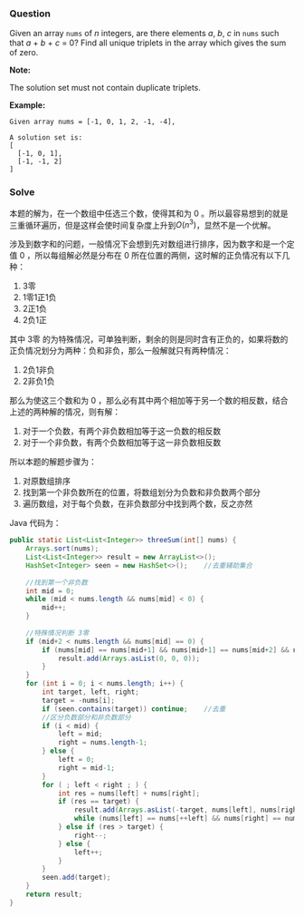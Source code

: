 ### Question

Given an array `nums` of *n* integers, are there elements *a*, *b*, *c* in `nums` such that *a* + *b* + *c* = 0? Find all unique triplets in the array which gives the sum of zero.

**Note:**

The solution set must not contain duplicate triplets.

**Example:**

```
Given array nums = [-1, 0, 1, 2, -1, -4],

A solution set is:
[
  [-1, 0, 1],
  [-1, -1, 2]
]
```

### Solve

本题的解为，在一个数组中任选三个数，使得其和为 0 。所以最容易想到的就是三重循环遍历，但是这样会使时间复杂度上升到$O(n^3)$，显然不是一个优解。

涉及到数字和的问题，一般情况下会想到先对数组进行排序，因为数字和是一个定值 0 ，所以每组解必然是分布在 0 所在位置的两侧，这时解的正负情况有以下几种：

1.  3零
2.  1零1正1负
3.  2正1负
4.  2负1正

其中 3零 的为特殊情况，可单独判断，剩余的则是同时含有正负的，如果将数的正负情况划分为两种：负和非负，那么一般解就只有两种情况：

1.  2负1非负
2.  2非负1负

那么为使这三个数和为 0 ，那么必有其中两个相加等于另一个数的相反数，结合上述的两种解的情况，则有解：

1.  对于一个负数，有两个非负数相加等于这一负数的相反数
2.  对于一个非负数，有两个负数相加等于这一非负数相反数

所以本题的解题步骤为：

1.  对原数组排序
2.  找到第一个非负数所在的位置，将数组划分为负数和非负数两个部分
3.  遍历数组，对于每个负数，在非负数部分中找到两个数，反之亦然

Java 代码为：

```java
public static List<List<Integer>> threeSum(int[] nums) {
    Arrays.sort(nums);
    List<List<Integer>> result = new ArrayList<>();
    HashSet<Integer> seen = new HashSet<>();    //去重辅助集合
    
    //找到第一个非负数
    int mid = 0;
    while (mid < nums.length && nums[mid] < 0) {
        mid++;
    }
    
    //特殊情况判断 3零
    if (mid+2 < nums.length && nums[mid] == 0) {
        if (nums[mid] == nums[mid+1] && nums[mid+1] == nums[mid+2] && nums[mid+2] == 0) {
            result.add(Arrays.asList(0, 0, 0));
        }
    }
    for (int i = 0; i < nums.length; i++) {
        int target, left, right;
        target = -nums[i];
        if (seen.contains(target)) continue;    //去重
        //区分负数部分和非负数部分
        if (i < mid) {
            left = mid;
            right = nums.length-1;
        } else {
            left = 0;
            right = mid-1;
        }
        for ( ; left < right ; ) {
            int res = nums[left] + nums[right];
            if (res == target) {
                result.add(Arrays.asList(-target, nums[left], nums[right]));
                while (nums[left] == nums[++left] && nums[right] == nums[--right] && left < right) ;    //去重
            } else if (res > target) {
                right--;
            } else {
                left++;
            }
        }
        seen.add(target);
    }
    return result;
}
```

